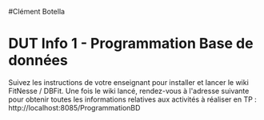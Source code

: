 #Clément Botella

# DUT Info 1 - Programmation Base de données

Suivez les instructions de votre enseignant pour installer et lancer le wiki FitNesse / DBFit.
Une fois le wiki lancé, rendez-vous à l'adresse suivante pour obtenir toutes les informations relatives aux activités à réaliser en TP :
http://localhost:8085/ProgrammationBD

